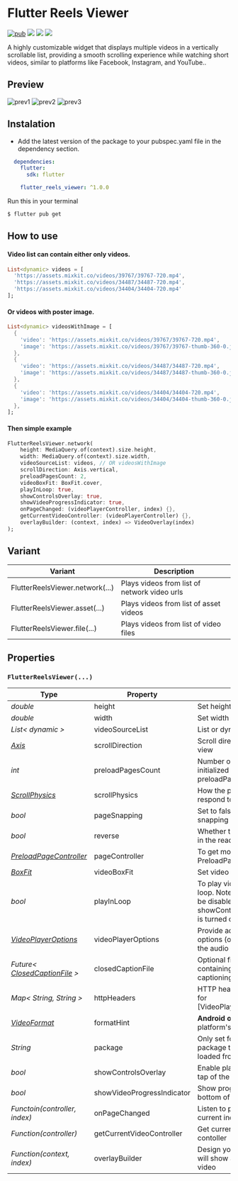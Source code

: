 # Flutter Reels Viewer

[![pub](https://img.shields.io/pub/v/flutter_reels_viewer?logo=dart)](https://pub.dev/packages/flutter_reels_viewer)
![](https://badges.fyi/github/latest-tag/devendroid/flutter_reels_viewer)
![](https://badges.fyi/github/stars/devendroid/flutter_reels_viewer)
![](https://badges.fyi/github/license/devendroid/flutter_reels_viewer)

A highly customizable widget that displays multiple videos in a vertically scrollable list, providing a smooth scrolling experience while watching short videos, similar to platforms like Facebook, Instagram, and YouTube..

## Preview

![prev1](https://github.com/devendroid/flutter_reels_viewer/blob/main/assets/prev1.gif)
![prev2](https://github.com/devendroid/flutter_reels_viewer/blob/main/assets/prev2.gif)
![prev3](https://github.com/devendroid/flutter_reels_viewer/blob/main/assets/prev3.gif)

## Instalation

* Add the latest version of the package to your pubspec.yaml file in the dependency section.

```yaml
  dependencies:
    flutter:
      sdk: flutter

    flutter_reels_viewer: ^1.0.0
```
Run this in your terminal

```sh
$ flutter pub get
```

## How to use

#### Video list can contain either only videos.

```dart
List<dynamic> videos = [
  'https://assets.mixkit.co/videos/39767/39767-720.mp4',
  'https://assets.mixkit.co/videos/34487/34487-720.mp4',
  'https://assets.mixkit.co/videos/34404/34404-720.mp4'
];
```
#### Or videos with poster image.

```dart
List<dynamic> videosWithImage = [
  {
    'video': 'https://assets.mixkit.co/videos/39767/39767-720.mp4',
    'image': 'https://assets.mixkit.co/videos/39767/39767-thumb-360-0.jpg'
  },
  {
    'video': 'https://assets.mixkit.co/videos/34487/34487-720.mp4',
    'image': 'https://assets.mixkit.co/videos/34487/34487-thumb-360-0.jpg'
  },
  {
    'video': 'https://assets.mixkit.co/videos/34404/34404-720.mp4',
    'image': 'https://assets.mixkit.co/videos/34404/34404-thumb-360-0.jpg'
  },
];
```

#### Then simple example

```dart
FlutterReelsViewer.network(
    height: MediaQuery.of(context).size.height,
    width: MediaQuery.of(context).size.width,
    videoSourceList: videos, // OR videosWithImage
    scrollDirection: Axis.vertical,
    preloadPagesCount: 2,
    videoBoxFit: BoxFit.cover,
    playInLoop: true,
    showControlsOverlay: true,
    showVideoProgressIndicator: true,
    onPageChanged: (videoPlayerController, index) {},
    getCurrentVideoController: (videoPlayerController) {},
    overlayBuilder: (context, index) => VideoOverlay(index)
);
```
## Variant

| Variant                        | Description                                  |
|--------------------------------|----------------------------------------------|
| FlutterReelsViewer.network(...) | Plays videos from list of network video urls |
| FlutterReelsViewer.asset(...)  | Plays videos from list of asset videos       |
| FlutterReelsViewer.file(...)   | Plays videos from list of video files        |

## Properties

### **```FlutterReelsViewer(...)```**

| Type                                 | Property | Description                                                                                                               | Default |
|--------------------------------------|--------|---------------------------------------------------------------------------------------------------------------------------|---|
| *double*                             | height | Set height for Widget   |   |
| *double*                             | width  | Set width for Widget  |   |
| *List< dynamic >*                    | videoSourceList | List or dynamic video sources     |   |
| [*Axis*][axis]                       | scrollDirection | Scroll direction of preload page view  | Axis.vertical |
| *int*                                | preloadPagesCount | Number of videos getting initialized defined by preloadPagesCount | 1 |
| [*ScrollPhysics*][scroll]            | scrollPhysics | How the page view should respond to user input | Platform conventions |
| *bool*                               | pageSnapping | Set to false to disable page snapping | true |
| *bool*                               | reverse | Whether the page view scrolls in the reading direction | false |
| [*PreloadPageController*][preload]   | pageController | To get more control on PreloadPageView |  |
| [*BoxFit*][box]                      | videoBoxFit | Set video scaling mode  | BoxFit.fitWidth |
| *bool*                               | playInLoop | To play videos in a continuous loop. Note: This feature cannot be disabled if the showControlsOverlay property is turned off. | true |
| [*VideoPlayerOptions*][player]       | videoPlayerOptions | Provide additional configuration options (optional). Like setting the audio mode to mix  |  |
| *Future< [ClosedCaptionFile][ccf] >* | closedCaptionFile | Optional field to specify a file containing the closed captioning |  |
| *Map< String, String >*              | httpHeaders | HTTP headers can be used only for [VideoPlayerController.network]  |  |
| [*VideoFormat*][format]              | formatHint | **Android only**. Will override the platform's generic file format  | true |
| *String*                             | package | Only set for [asset] videos. The package that the asset was loaded from  | true |
| *bool*                               | showControlsOverlay | Enable play/pause controls on tap of the video  | true |
| *bool*                               | showVideoProgressIndicator | Show progress indicator at bottom of the video  | true |
| *Functoin(controller, index)*        | onPageChanged | Listen to page change with current index  |   |
| *Function(controller)*               | getCurrentVideoController | Get current playing video contoller  |   |
| *Function(context, index)*           | overlayBuilder | Design your own widget that will show as a overlay on the video  |   |


[axis]:https://api.flutter.dev/flutter/painting/Axis.html
[scroll]:https://api.flutter.dev/flutter/widgets/ScrollPhysics-class.html
[preload]:https://pub.dev/documentation/preload_page_view/latest/preload_page_view/PreloadPageController-class.html
[box]:https://api.flutter.dev/flutter/painting/BoxFit.html
[player]:https://pub.dev/documentation/video_player_platform_interface/latest/video_player_platform_interface/VideoPlayerOptions-class.html
[ccf]:https://pub.dev/documentation/video_player/latest/video_player/ClosedCaptionFile-class.html
[format]:https://pub.dev/documentation/video_player/latest/video_player/VideoFormat.html